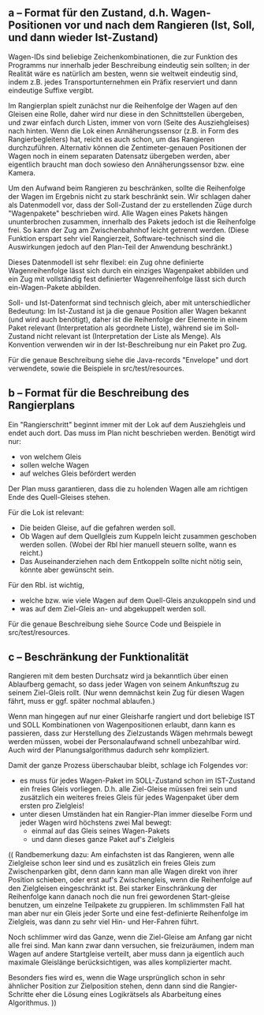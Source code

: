 a – Format für den Zustand, d.h. Wagen-Positionen vor und nach dem Rangieren (Ist, Soll, und dann wieder Ist-Zustand)
---------------------------------------------------------------------------------------------------------------------

Wagen-IDs sind beliebige Zeichenkombinationen, die zur Funktion des Programms nur innerhalb jeder Beschreibung eindeutig sein sollten;
in der Realität wäre es natürlich am besten, wenn sie weltweit eindeutig sind, indem z.B. jedes Transportunternehmen ein Präfix
reserviert und dann eindeutige Suffixe vergibt.

Im Rangierplan spielt zunächst nur die Reihenfolge der Wagen auf den Gleisen eine Rolle, daher wird nur diese in den 
Schnittstellen übergeben, und zwar einfach durch Listen, immer von vorn (Seite des Ausziehgleises) nach hinten.
Wenn die Lok einen Annäherungssensor (z.B. in Form des Rangierbegleiters) hat, reicht es auch schon, um das Rangieren durchzuführen.
Alternativ können die Zentimeter-genauen Positionen der Wagen noch in einem separaten Datensatz übergeben werden, 
aber eigentlich braucht man doch sowieso den Annäherungssensor bzw. eine Kamera.

Um den Aufwand beim Rangieren zu beschränken, sollte die Reihenfolge der Wagen im Ergebnis nicht zu stark beschränkt sein.
Wir schlagen daher als Datenmodell vor, dass der Soll-Zustand der zu erstellenden Züge durch "Wagenpakete" beschrieben wird.
Alle Wagen eines Pakets hängen ununterbrochen zusammen, innerhalb des Pakets jedoch ist die Reihenfolge frei.
So kann der Zug am Zwischenbahnhof leicht getrennt werden.
(Diese Funktion erspart sehr viel Rangierzeit, Software-technisch sind die Auswirkungen jedoch auf den Plan-Teil der Anwendung beschränkt.)

Dieses Datenmodell ist sehr flexibel: ein Zug ohne definierte Wagenreihenfolge lässt sich durch ein einziges Wagenpaket abbilden
und ein Zug mit vollständig fest definierter Wagenreihenfolge lässt sich durch ein-Wagen-Pakete abbilden.

Soll- und Ist-Datenformat sind technisch gleich, aber mit unterschiedlicher Bedeutung:
Im Ist-Zustand ist ja die genaue Position aller Wagen bekannt (und wird auch benötigt),
daher ist die Reihenfolge der Elemente in einem Paket relevant (Interpretation als geordnete Liste),
während sie im Soll-Zustand nicht relevant ist (Interpretation der Liste als Menge).
Als Konvention verwenden wir in der Ist-Beschreibung nur ein Paket pro Zug.

Für die genaue Beschreibung siehe die Java-records "Envelope" und dort verwendete, sowie die Beispiele in src/test/resources.


b – Format für die Beschreibung des Rangierplans
------------------------------------------------

Ein "Rangierschritt" beginnt immer mit der Lok auf dem Ausziehgleis und endet auch dort.
Das muss im Plan nicht beschrieben werden.
Benötigt wird nur:
 - von welchem Gleis
 - sollen welche Wagen
 - auf welches Gleis befördert werden
 
Der Plan muss garantieren, dass die zu holenden Wagen alle am richtigen Ende des Quell-Gleises stehen.

Für die Lok ist relevant:
 - Die beiden Gleise, auf die gefahren werden soll.
 - Ob Wagen auf dem Quellgleis zum Kuppeln leicht zusammen geschoben werden sollen. 
   (Wobei der Rbl hier manuell steuern sollte, wann es reicht.)
 - Das Auseinanderziehen nach dem Entkoppeln sollte nicht nötig sein, könnte aber gewünscht sein.

Für den Rbl. ist wichtig, 
 - welche bzw. wie viele Wagen auf dem Quell-Gleis anzukoppeln sind und
 - was auf dem Ziel-Gleis an- und abgekuppelt werden soll.

Für die genaue Beschreibung siehe Source Code und Beispiele in src/test/resources.

c – Beschränkung der Funktionalität
-----------------------------------

Rangieren mit dem besten Durchsatz wird ja bekanntlich über einen Ablaufberg gemacht, so dass jeder Wagen von seinem Ankunftszug zu seinem Ziel-Gleis rollt. (Nur wenn demnächst kein Zug für diesen Wagen fährt, muss er ggf. später nochmal ablaufen.)

Wenn man hingegen auf nur einer Gleisharfe rangiert und dort beliebige IST und SOLL Kombinationen von Wagenpositionen erlaubt, 
dann kann es passieren, dass zur Herstellung des Zielzustands Wägen mehrmals bewegt werden müssen, wobei der Personalaufwand schnell unbezahlbar wird. 
Auch wird der Planungsalgorithmus dadurch sehr kompliziert. 

Damit der ganze Prozess überschaubar bleibt, schlage ich Folgendes vor:
- es muss für jedes Wagen-Paket im SOLL-Zustand schon im IST-Zustand ein freies Gleis vorliegen. D.h. alle Ziel-Gleise müssen frei sein und zusätzlich ein weiteres freies Gleis für jedes Wagenpaket über dem ersten pro Zielgleis!
- unter diesen Umständen hat ein Rangier-Plan immer dieselbe Form und jeder Wagen wird höchstens zwei Mal bewegt:
   * einmal auf das Gleis seines Wagen-Pakets
   * und dann dieses ganze Paket auf's Zielgleis


((
Randbemerkung dazu: Am einfachsten ist das Rangieren, wenn alle Zielgleise schon leer sind und es zusätzlich ein freies Gleis zum Zwischenparken gibt, denn dann kann man alle Wagen direkt von ihrer Position schieben, oder erst auf's Zwischengleis, wenn die Reihenfolge auf den Zielgleisen eingeschränkt ist. Bei starker Einschränkung der Reihenfolge kann danach noch die nun frei gewordenen Start-gleise benutzen, um einzelne Teilpakete zu gruppieren. Im schlimmsten Fall hat man aber nur ein Gleis jeder Sorte und eine fest-definierte Reihenfolge im Zielgleis, was dann zu sehr viel Hin- und Her-Fahren führt.

Noch schlimmer wird das Ganze, wenn die Ziel-Gleise am Anfang gar nicht alle frei sind. 
Man kann zwar dann versuchen, sie freizuräumen, indem man Wagen auf andere Startgleise verteilt, 
aber muss dann ja eigentlich auch maximale Gleislänge berücksichtigen, was alles komplizierter macht.

Besonders fies wird es, wenn die Wage ursprünglich schon in sehr ähnlicher Position zur Zielposition stehen, 
denn dann sind die Rangier-Schritte eher die Lösung eines Logikrätsels als Abarbeitung eines Algorithmus.
))

